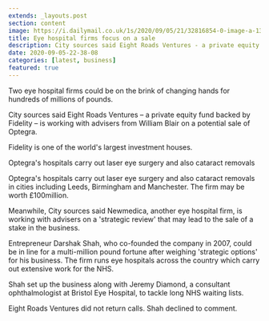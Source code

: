 ```yaml
---
extends: _layouts.post
section: content
image: https://i.dailymail.co.uk/1s/2020/09/05/21/32816854-0-image-a-137_1599339344448.jpg 
title: Eye hospital firms focus on a sale 
description: City sources said Eight Roads Ventures - a private equity fund backed by Fidelity - is working with advisers from William Blair on a potential sale of Optegra. 
date: 2020-09-05-22-38-08 
categories: [latest, business] 
featured: true 
--- 
```

Two eye hospital firms could be on the brink of changing hands for hundreds of millions of pounds.

City sources said Eight Roads Ventures – a private equity fund backed by Fidelity – is working with advisers from William Blair on a potential sale of Optegra.

Fidelity is one of the world's largest investment houses.

Optegra's hospitals carry out laser eye surgery and also cataract removals

Optegra's hospitals carry out laser eye surgery and also cataract removals in cities including Leeds, Birmingham and Manchester. The firm may be worth £100million.

Meanwhile, City sources said Newmedica, another eye hospital firm, is working with advisers on a 'strategic review' that may lead to the sale of a stake in the business.

Entrepreneur Darshak Shah, who co-founded the company in 2007, could be in line for a multi-million pound fortune after weighing 'strategic options' for his business. The firm runs eye hospitals across the country which carry out extensive work for the NHS.

Shah set up the business along with Jeremy Diamond, a consultant ophthalmologist at Bristol Eye Hospital, to tackle long NHS waiting lists.

Eight Roads Ventures did not return calls. Shah declined to comment.


